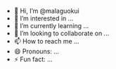 - 👋 Hi, I’m @malaguokui
- 👀 I’m interested in ...
- 🌱 I’m currently learning ...
- 💞️ I’m looking to collaborate on ...
- 📫 How to reach me ...
- 😄 Pronouns: ...
- ⚡ Fun fact: ...

<!---
malaguokui/malaguokui is a ✨ special ✨ repository because its `README.md` (this file) appears on your GitHub profile.
You can click the Preview link to take a look at your changes.
--->
